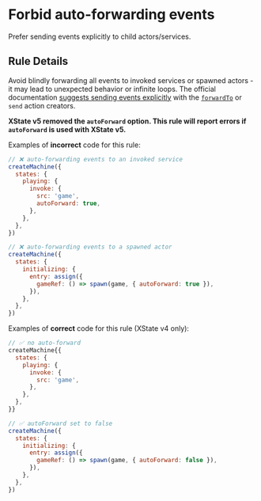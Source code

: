 # Forbid auto-forwarding events

Prefer sending events explicitly to child actors/services.

## Rule Details

Avoid blindly forwarding all events to invoked services or spawned actors - it may lead to unexpected behavior or infinite loops. The official documentation [suggests sending events explicitly](https://xstate.js.org/docs/guides/communication.html#the-invoke-property) with the [`forwardTo`](https://xstate.js.org/docs/guides/actions.html#forward-to-action) or `send` action creators.

**XState v5 removed the `autoForward` option. This rule will report errors if `autoForward` is used with XState v5.**

Examples of **incorrect** code for this rule:

```javascript
// ❌ auto-forwarding events to an invoked service
createMachine({
  states: {
    playing: {
      invoke: {
        src: 'game',
        autoForward: true,
      },
    },
  },
})

// ❌ auto-forwarding events to a spawned actor
createMachine({
  states: {
    initializing: {
      entry: assign({
        gameRef: () => spawn(game, { autoForward: true }),
      }),
    },
  },
})
```

Examples of **correct** code for this rule (XState v4 only):

```javascript
// ✅ no auto-forward
createMachine{{
  states: {
    playing: {
      invoke: {
        src: 'game',
      },
    },
  },
}}

// ✅ autoForward set to false
createMachine({
  states: {
    initializing: {
      entry: assign({
        gameRef: () => spawn(game, { autoForward: false }),
      }),
    },
  },
})
```
